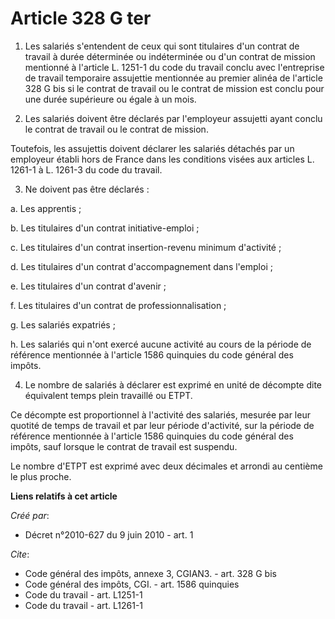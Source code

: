 # Article 328 G ter

1. Les salariés s'entendent de ceux qui sont titulaires d'un contrat de travail à durée déterminée ou indéterminée ou d'un
contrat de mission mentionné à l'article L. 1251-1 du code du travail conclu avec l'entreprise de travail temporaire
assujettie mentionnée au premier alinéa de l'article 328 G bis si le contrat de travail ou le contrat de mission est conclu
pour une durée supérieure ou égale à un mois. 

2. Les salariés doivent être déclarés par l'employeur assujetti ayant conclu le contrat de travail ou le contrat de mission. 

Toutefois, les assujettis doivent déclarer les salariés détachés par un employeur établi hors de France dans les conditions
visées aux articles L. 1261-1 à L. 1261-3 du code du travail. 

3. Ne doivent pas être déclarés : 

a. Les apprentis ; 

b. Les titulaires d'un contrat initiative-emploi ; 

c. Les titulaires d'un contrat insertion-revenu minimum d'activité ; 

d. Les titulaires d'un contrat d'accompagnement dans l'emploi ; 

e. Les titulaires d'un contrat d'avenir ; 

f. Les titulaires d'un contrat de professionnalisation ; 

g. Les salariés expatriés ; 

h. Les salariés qui n'ont exercé aucune activité au cours de la période de référence mentionnée à l'article 1586 quinquies du
code général des impôts. 

4. Le nombre de salariés à déclarer est exprimé en unité de décompte dite équivalent temps plein travaillé ou ETPT. 

Ce décompte est proportionnel à l'activité des salariés, mesurée par leur quotité de temps de travail et par leur période
d'activité, sur la période de référence mentionnée à l'article 1586 quinquies du code général des impôts, sauf lorsque le
contrat de travail est suspendu. 

Le nombre d'ETPT est exprimé avec deux décimales et arrondi au centième le plus proche.

**Liens relatifs à cet article**

_Créé par_:

  - Décret n°2010-627 du 9 juin 2010 - art. 1

_Cite_:

  - Code général des impôts, annexe 3, CGIAN3. - art. 328 G bis
  - Code général des impôts, CGI. - art. 1586 quinquies
  - Code du travail - art. L1251-1
  - Code du travail - art. L1261-1
